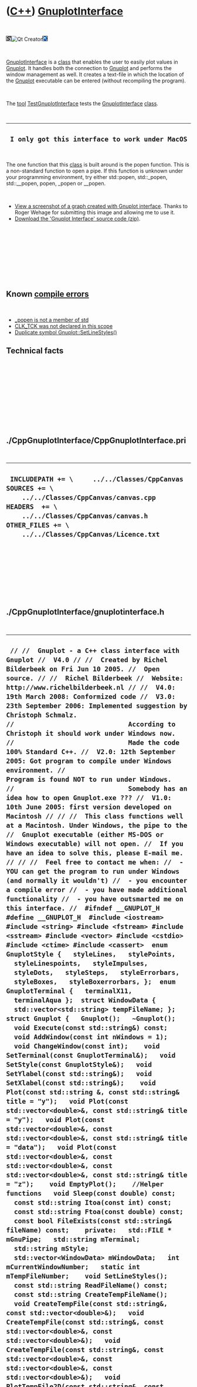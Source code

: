 



 

 

 

 

 

([C++](Cpp.md)) [GnuplotInterface](CppGnuplotInterface.md)
============================================================

 

![STL](PicStl.png)![Qt
Creator](PicQtCreator.png)![Lubuntu](PicLubuntu.png)

 

[GnuplotInterface](CppGnuplotInterface.md) is a [class](CppClass.md)
that enables the user to easily plot values in
[Gnuplot](CppGnuplot.md). It handles both the connection to
[Gnuplot](CppGnuplot.md) and performs the window management as well. It
creates a text-file in which the location of the
[Gnuplot](CppGnuplot.md) executable can be entered (without recompiling
the program).

 

The [tool](Tools.md)
[TestGnuplotInterface](ToolTestGnuplotInterface.md) tests the
[GnuplotInterface](CppGnuplotInterface.md) [class](CppClass.md).

 

  --------------------------------------------------
  ` I only got this interface to work under MacOS`
  --------------------------------------------------

 

The one function that this [class](CppClass.md) is built around is the
popen function. This is a non-standard function to open a pipe. If this
function is unknown under your programming environment, try either
std::popen, std::\_popen, std::\_\_popen, popen, \_popen or \_\_popen.

 

-   [View a screenshot of a graph created with Gnuplot
    interface](CppGnuplotInterface.png). Thanks to Roger Wehage for
    submitting this image and allowing me to use it.
-   [Download the 'Gnuplot Interface' source
    code (zip)](CppGnuplotInterfaceSource.zip).

 

 

 

 

 

Known [compile errors](CppCompileError.md)
-------------------------------------------

 

-   [\_popen is not a member of
    std](CppCompileError_popenIsNotAmemberOfStd.md)
-   [CLK\_TCK was not declared in this
    scope](CppCompileErrorCLK_TCKwasNotDeclaredInThisScope.md)
-   [Duplicate
    symbol Gnuplot::SetLineStyles()](CppCompileErrorDuplicateSymbol.md)

Technical facts
---------------

 

 

 

 

 

 

./CppGnuplotInterface/CppGnuplotInterface.pri
---------------------------------------------

 

  --------------------------------------------------------------------------------------------------------------------------------------------------------------------------------------------------------------------
  ` INCLUDEPATH += \     ../../Classes/CppCanvas  SOURCES += \     ../../Classes/CppCanvas/canvas.cpp  HEADERS  += \     ../../Classes/CppCanvas/canvas.h  OTHER_FILES += \     ../../Classes/CppCanvas/Licence.txt`
  --------------------------------------------------------------------------------------------------------------------------------------------------------------------------------------------------------------------

 

 

 

 

 

./CppGnuplotInterface/gnuplotinterface.h
----------------------------------------

 

  --------------------------------------------------------------------------------------------------------------------------------------------------------------------------------------------------------------------------------------------------------------------------------------------------------------------------------------------------------------------------------------------------------------------------------------------------------------------------------------------------------------------------------------------------------------------------------------------------------------------------------------------------------------------------------------------------------------------------------------------------------------------------------------------------------------------------------------------------------------------------------------------------------------------------------------------------------------------------------------------------------------------------------------------------------------------------------------------------------------------------------------------------------------------------------------------------------------------------------------------------------------------------------------------------------------------------------------------------------------------------------------------------------------------------------------------------------------------------------------------------------------------------------------------------------------------------------------------------------------------------------------------------------------------------------------------------------------------------------------------------------------------------------------------------------------------------------------------------------------------------------------------------------------------------------------------------------------------------------------------------------------------------------------------------------------------------------------------------------------------------------------------------------------------------------------------------------------------------------------------------------------------------------------------------------------------------------------------------------------------------------------------------------------------------------------------------------------------------------------------------------------------------------------------------------------------------------------------------------------------------------------------------------------------------------------------------------------------------------------------------------------------------------------------------------------------------------------------------------------------------------------------------------------------------------------------------------------------------------------------------------------------------------------------------------------------------------------------------------------------------------------------------------------------------------------------------------------------------------------------------------------------------------------------------------------------------------------------------------------------------------------------------------------------------------------------------------------------------------------------------------------------------------------------------------------------
  ` // //  Gnuplot - a C++ class interface with Gnuplot //  V4.0 // //  Created by Richel Bilderbeek on Fri Jun 10 2005. //  Open source. // //  Richel Bilderbeek //  Website: http://www.richelbilderbeek.nl // //  V4.0: 19th March 2008: Conformized code //  V3.0: 23th September 2006: Implemented suggestion by Christoph Schmalz. //                             According to Christoph it should work under Windows now. //                             Made the code 100% Standard C++. //  V2.0: 12th September 2005: Got program to compile under Windows environment. //                             Program is found NOT to run under Windows. //                             Somebody has an idea how to open Gnuplot.exe ??? //  V1.0: 10th June 2005: first version developed on Macintosh // // //  This class functions well at a Macintosh. Under Windows, the pipe to the //  Gnuplot executable (either MS-DOS or Windows executable) will not open. //  If you have an idea to solve this, please E-mail me. // // //  Feel free to contact me when: //  - YOU can get the program to run under Windows (and normally it wouldn't) //  - you encounter a compile error //  - you have made additional functionality //  - you have outsmarted me on this interface. //  #ifndef __GNUPLOT_H #define __GNUPLOT_H  #include <iostream> #include <string> #include <fstream> #include <sstream> #include <vector> #include <cstdio> #include <ctime> #include <cassert>  enum GnuplotStyle {   styleLines,   stylePoints,   styleLinespoints,   styleImpulses,   styleDots,   styleSteps,   styleErrorbars,   styleBoxes,   styleBoxerrorbars, };  enum GnuplotTerminal {   terminalX11,   terminalAqua };  struct WindowData {   std::vector<std::string> tempFileName; };  struct Gnuplot {   Gnuplot();   ~Gnuplot();    void Execute(const std::string&) const;    void AddWindow(const int nWindows = 1);   void ChangeWindow(const int);    void SetTerminal(const GnuplotTerminal&);   void SetStyle(const GnuplotStyle&);   void SetYlabel(const std::string&);   void SetXlabel(const std::string&);    void Plot(const std::string &, const std::string& title = "y");   void Plot(const std::vector<double>&, const std::string& title = "y");   void Plot(const std::vector<double>&, const std::vector<double>&, const std::string& title = "data");   void Plot(const std::vector<double>&, const std::vector<double>&, const std::vector<double>&, const std::string& title = "z");    void EmptyPlot();    //Helper functions   void Sleep(const double) const;   const std::string Itoa(const int) const;   const std::string Ftoa(const double) const;   const bool FileExists(const std::string& fileName) const;    private:   std::FILE * mGnuPipe;   std::string mTerminal;   std::string mStyle;   std::vector<WindowData> mWindowData;   int mCurrentWindowNumber;   static int mTempFileNumber;    void SetLineStyles();   const std::string ReadFileName() const;   const std::string CreateTempFileName();   void CreateTempFile(const std::string&, const std::vector<double>&);   void CreateTempFile(const std::string&, const std::vector<double>&, const std::vector<double>&);   void CreateTempFile(const std::string&, const std::vector<double>&, const std::vector<double>&, const std::vector<double>&);   void PlotTempFile2D(const std::string&, const std::string&);   void PlotTempFile3D(const std::string&, const std::string&);   void Dot(const std::string& debugString = ".") const; };  #endif`
  --------------------------------------------------------------------------------------------------------------------------------------------------------------------------------------------------------------------------------------------------------------------------------------------------------------------------------------------------------------------------------------------------------------------------------------------------------------------------------------------------------------------------------------------------------------------------------------------------------------------------------------------------------------------------------------------------------------------------------------------------------------------------------------------------------------------------------------------------------------------------------------------------------------------------------------------------------------------------------------------------------------------------------------------------------------------------------------------------------------------------------------------------------------------------------------------------------------------------------------------------------------------------------------------------------------------------------------------------------------------------------------------------------------------------------------------------------------------------------------------------------------------------------------------------------------------------------------------------------------------------------------------------------------------------------------------------------------------------------------------------------------------------------------------------------------------------------------------------------------------------------------------------------------------------------------------------------------------------------------------------------------------------------------------------------------------------------------------------------------------------------------------------------------------------------------------------------------------------------------------------------------------------------------------------------------------------------------------------------------------------------------------------------------------------------------------------------------------------------------------------------------------------------------------------------------------------------------------------------------------------------------------------------------------------------------------------------------------------------------------------------------------------------------------------------------------------------------------------------------------------------------------------------------------------------------------------------------------------------------------------------------------------------------------------------------------------------------------------------------------------------------------------------------------------------------------------------------------------------------------------------------------------------------------------------------------------------------------------------------------------------------------------------------------------------------------------------------------------------------------------------------------------------------------------------------------

 

 

 

 

 

./CppGnuplotInterface/gnuplotinterface.cpp
------------------------------------------

 

  -----------------------------------------------------------------------------------------------------------------------------------------------------------------------------------------------------------------------------------------------------------------------------------------------------------------------------------------------------------------------------------------------------------------------------------------------------------------------------------------------------------------------------------------------------------------------------------------------------------------------------------------------------------------------------------------------------------------------------------------------------------------------------------------------------------------------------------------------------------------------------------------------------------------------------------------------------------------------------------------------------------------------------------------------------------------------------------------------------------------------------------------------------------------------------------------------------------------------------------------------------------------------------------------------------------------------------------------------------------------------------------------------------------------------------------------------------------------------------------------------------------------------------------------------------------------------------------------------------------------------------------------------------------------------------------------------------------------------------------------------------------------------------------------------------------------------------------------------------------------------------------------------------------------------------------------------------------------------------------------------------------------------------------------------------------------------------------------------------------------------------------------------------------------------------------------------------------------------------------------------------------------------------------------------------------------------------------------------------------------------------------------------------------------------------------------------------------------------------------------------------------------------------------------------------------------------------------------------------------------------------------------------------------------------------------------------------------------------------------------------------------------------------------------------------------------------------------------------------------------------------------------------------------------------------------------------------------------------------------------------------------------------------------------------------------------------------------------------------------------------------------------------------------------------------------------------------------------------------------------------------------------------------------------------------------------------------------------------------------------------------------------------------------------------------------------------------------------------------------------------------------------------------------------------------------------------------------------------------------------------------------------------------------------------------------------------------------------------------------------------------------------------------------------------------------------------------------------------------------------------------------------------------------------------------------------------------------------------------------------------------------------------------------------------------------------------------------------------------------------------------------------------------------------------------------------------------------------------------------------------------------------------------------------------------------------------------------------------------------------------------------------------------------------------------------------------------------------------------------------------------------------------------------------------------------------------------------------------------------------------------------------------------------------------------------------------------------------------------------------------------------------------------------------------------------------------------------------------------------------------------------------------------------------------------------------------------------------------------------------------------------------------------------------------------------------------------------------------------------------------------------------------------------------------------------------------------------------------------------------------------------------------------------------------------------------------------------------------------------------------------------------------------------------------------------------------------------------------------------------------------------------------------------------------------------------------------------------------------------------------------------------------------------------------------------------------------------------------------------------------------------------------------------------------------------------------------------------------------------------------------------------------------------------------------------------------------------------------------------------------------------------------------------------------------------------------------------------------------------------------------------------------------------------------------------------------------------------------------------------------------------------------------------------------------------------------------------------------------------------------------------------------------------------------------------------------------------------------------------------------------------------------------------------------------------------------------------------------------------------------------------------------------------------------------------------------------------------------------------------------------------------------------------------------------------------------------------------------------------------------------------------------------------------------------------------------------------------------------------------------------------------------------------------------------------------------------------------------------------------------------------------------------------------------------------------------------------------------------------------------------------------------------------------------------------------------------------------------------------------------------------------------------------------------------------------------------------------------------------------------------------------------------------------------------------------------------------------------------------------------------------------------------------------------------------------------------------------------------------------------------------------------------------------------------------------------------------------------------------------------------------------------------------------------------------------------------------------------------------------------------------------------------------------------------------------------------------------------------------------------------------------------------------------------------------------------------------------------------------------------------------------------------------------------------------------------------------------------------------------------------------------------------------------------------------------------------------------------------------------------------------------------------------------------------------------------------------------------------------------------------------------------------------------------------------------------------------------------------------------------------------------------------------------------------------------------------------------------------------------------------------------------------------------------------------------------------------------------------------------------------------------------------------------------------------------------------------------------------------------------------------------------------------------------------------------------------------------------------------------------------------------------------------------------------------------------------------------------------------------------------------------------------------------------------------------------------------------------------------------------------------------------------------------------------------------------------------------------------------------------------------------------------------------------------------------------------------------------------------------------------------------------------------------------------------------------------------------------------------------------------------------------------------------------------------------------------------------------------------------------------------------------------------------------------------------------------------------------------------------------------------------------------------------------------------------------------------------------------------------------------------------------------------------------------------------------------------------------------------------------------------------------------------------------------------------------------------------------------------------------------------------------------------------------------------------------------------------------------------------------------------------------------------------------------------------------------------------------------------------------------------------------------------------------------------------------------------------------------------------------------------------------------------------------------------------------------------------------------------------------------------------------------------------------------------------------------------------------------------------------------------------------------------------------------------------------------------------------------------------------------------------------------------------------------------------------------------------------------------------------------------------------------------------------------------------------------------------------------------------------------------------------------------------------------------------------------------------------------------------------------------------------------------------------------------------------------------------------------------------------------------------------------------------------------------------------------------------------------------------------------------------------------------------------------------------------------------------------------------------------------------------------------------------------------------------------------------------------------------------------------------------------------------------------------------------------------------------------------------------------------------------------------------------------------------------------------------------------------------------------------------------------------------------------------------------------------------------------------------------------------------------------------------------------------------------------------------------------------------------------------------------------------------------------------------------------------------------------------------------------------------------------------------------------------------------------------------------------------------------------------------------------------------------------------------------------------------------------------------------------------------------------------------------------------------------------------------------------------------------------------------------------------------------------------------------------------------------------------------------------------------------------------------------------------------------------------------------------------------------------------------------------------------------------------------------------------------------------------------------------------------------------------------------------------------------------------------------------------------------------------------------------------------------------------------------------------------------------------------------------------------------------------------------------------------------------------------------------------------------------------------------------------------------------------------------------------------------------------------------------------------------------------------------------------------------------------------------------------------------------------------------------------------------------------------------------------------------------------------------------------------------------------------------------------------------------------------------------------------------------------------------------------------------------------------------------------------------------------------------------------------------------------------------------------------------------------------------------------------------------------------------------------------------------------------------------------------------------------------------------------------------------------------------------------------------------------------------------------------------------------------------------------------------------------------------------------------------------------------------------------------------------------------------------------------------------------------------------------------------------------------------------------------------------------------------------------------------------------------------------------------------------------------------------------------------------------------
  ` //--------------------------------------------------------------------------- // //  Gnuplot - a C++ class interface with Gnuplot //  V4.0 // //  Created by Richel Bilderbeek on Fri Jun 10 2005. //  Open source. // //  Richel Bilderbeek //  Website: http://www.richelbilderbeek.nl // //  V4.0: 19th March 2008: Conformized code //  V3.0: 23th September 2006: Implemented suggestion by Christoph Schmalz. //                             According to Christoph it should work under Windows now. //                             Made the code 100% Standard C++. //  V2.0: 12th September 2005: Got program to compile under Windows environment. //                             Program is found NOT to run under Windows. //                             Somebody has an idea how to open Gnuplot.exe ??? //  V1.0: 10th June 2005: first version developed on Macintosh // // //  This class functions well at a Macintosh. Under Windows, the pipe to the //  Gnuplot executable (either MS-DOS or Windows executable) will not open. //  If you have an idea to solve this, please E-mail me. // // //  Feel free to contact me when: //  - YOU can get the program to run under Windows (and normally it wouldn't) //  - you encounter a compile error //  - you have made additional functionality //  - you have outsmarted me on this interface. // //---------------------------------------------------------------------------------- #include "UnitGnuplotInterface.h" //---------------------------------------------------------------------------------- //#define EXTENSIVE_LOG //---------------------------------------------------------------------------------- int Gnuplot::mTempFileNumber = 0; //---------------------------------------------------------------------------------- Gnuplot::Gnuplot() :     mGnuPipe(0),     mTerminal("aqua"),     mStyle("lines"),     mCurrentWindowNumber(0) {   const std::string fileName = ReadFileName();   if (FileExists(fileName)==false)   {     std::cout       << "\nGnuplot file '" << fileName << "' does not exist."       << "\nTherefore, change the line in 'GnuplotLocation.txt"       << "\nto your Gnuplot location (e.g. 'c:/gnuplot/gnuplot')"       << "\nThis error is generated in line " << __LINE__       << "\nof file " << __FILE__ << std::endl       << "\n\nPress key to terminate program." << std::endl;     std::cin.get();     std::exit(1);   }   std::cout     << "Gnuplot executable found at '" << fileName << "'."     << "\nOpening pipe to Gnuplot" << std::endl;   mGnuPipe = std::_popen((fileName+" -persist").c_str(),"w"); //Changed 'rw' to 'w'   if (mGnuPipe==0)   {     std::cout << "Couldn't open connection to gnuplot" << std::endl;     std::cin.get();     std::exit(1);   }   SetLineStyles();   AddWindow();   ChangeWindow(0); } //---------------------------------------------------------------------------------- ///This reads the location of Gnuplot from the config file called GnuplotLocation.txt ///If it cannot find this file, it is created with a default value const std::string Gnuplot::ReadFileName() const {   const std::string fileName = "GnuplotLocation.txt";   std::string returnFileName;   if (FileExists(fileName)==true)   {     std::ifstream file(fileName.c_str());     assert(file.is_open()==true);     file >> returnFileName;     file.close();   }   else   {     std::ofstream file(fileName.c_str());     assert(file.is_open()==true);     returnFileName ="/sw/bin/gnuplot";     file << returnFileName << '\n';     file.close();   }   return returnFileName; } //---------------------------------------------------------------------------------- Gnuplot::~Gnuplot() {   const int nWindows = mWindowData.size();   for(int i=0; i!=nWindows; ++i)   {     mCurrentWindowNumber = i;     EmptyPlot();   }   if (_pclose(mGnuPipe) == -1) assert(!"Problem closing communication to Gnuplot"); } //---------------------------------------------------------------------------------- void Gnuplot::EmptyPlot() {   const int nPlots = mWindowData[mCurrentWindowNumber].tempFileName.size();   for (int i=0; i!=nPlots; ++i)   {     Dot("Removing file: " + mWindowData[mCurrentWindowNumber].tempFileName[i]);     std::remove(mWindowData[mCurrentWindowNumber].tempFileName[i].c_str());   } } //---------------------------------------------------------------------------------- void Gnuplot::SetTerminal(const GnuplotTerminal& terminal) {   switch(terminal)   {     case terminalAqua : mTerminal = "aqua"; break;     case terminalX11  : mTerminal = "x11" ; break;     default: assert(!"Unknown GnuplotTerminal");   } } //---------------------------------------------------------------------------------- void Gnuplot::SetStyle(const GnuplotStyle& style) {   switch(style)   {     case styleLines        : mStyle = "lines"; break;     case stylePoints       : mStyle = "points"; break;     case styleLinespoints  : mStyle = "linespoints"; break;     case styleImpulses     : mStyle = "impulses"; break;     case styleDots         : mStyle = "dots"; break;     case styleSteps        : mStyle = "steps"; break;     case styleErrorbars    : mStyle = "errorbars"; break;     case styleBoxes        : mStyle = "boxes"; break;     case styleBoxerrorbars : mStyle = "boxerrorbars"; break;     default: assert(!"Unknown GnuplotStyle");   } } //---------------------------------------------------------------------------------- void Gnuplot::Execute(const std::string& cmdstr) const {   Dot("Command sent to Gnuplot: " + static_cast<std::string>(cmdstr));   fputs((cmdstr+"\n").c_str(),mGnuPipe);   fflush(mGnuPipe);    Sleep(1.0); //Setting this sleep time too low results in errors } //---------------------------------------------------------------------------------- void Gnuplot::SetYlabel(const std::string& label) {   const std::string command = "set ylabel \""+label+"\"";   Execute(command.c_str()); } //---------------------------------------------------------------------------------- void Gnuplot::SetXlabel(const std::string& label) {   const std::string command = "set xlabel \""+label+"\"";   Execute(command.c_str()); } //---------------------------------------------------------------------------------- ///Change to plotting windows to 'windowNumber'. If this window number is beyond ///the amount of windows created, a new window will be created and that window ///will be set as the plotting window void Gnuplot::ChangeWindow(const int windowNumber) {   if (windowNumber==mCurrentWindowNumber) return;   if (windowNumber>= static_cast<int>(mWindowData.size()))   {     AddWindow();     mCurrentWindowNumber = mWindowData.size()-1;   }   else   {     mCurrentWindowNumber=windowNumber;   }   const std::string myCommand = "set terminal "+mTerminal+" "+Itoa(mCurrentWindowNumber+1);   Execute(myCommand.c_str()); } //---------------------------------------------------------------------------------- ///Creates an extra 'nWindows' display windows. void Gnuplot::AddWindow(const int nWindows) {   for (int i=0; i!=nWindows; ++i)   {     WindowData temp;     mWindowData.push_back(temp);   } } //---------------------------------------------------------------------------------- void Gnuplot::Plot(const std::string &equation, const std::string &title) {   std::string myCommand;   if (mWindowData[mCurrentWindowNumber].tempFileName.size() > 0)     myCommand = "replot " + equation + " title \"" + title + "\" with " + mStyle;   else     myCommand = "plot " + equation + " title \"" + title + "\" with " + mStyle;    Execute(myCommand.c_str()); } //---------------------------------------------------------------------------------- void Gnuplot::Plot(const std::vector<double>& x, const std::string &title) {   const std::string tempFileName = CreateTempFileName();   CreateTempFile(tempFileName,x);   PlotTempFile2D(tempFileName,title); } //---------------------------------------------------------------------------------- void Gnuplot::Plot(const std::vector<double>& x, const std::vector<double>& y, const std::string &title) {   const std::string tempFileName = CreateTempFileName();   CreateTempFile(tempFileName,x,y);   PlotTempFile2D(tempFileName,title); } //---------------------------------------------------------------------------------- void Gnuplot::Plot(const std::vector<double>& x, const std::vector<double>& y, const std::vector<double>& z, const std::string &title) {   const std::string tempFileName = CreateTempFileName();   CreateTempFile(tempFileName,x,y,z);   PlotTempFile3D(tempFileName,title); } //---------------------------------------------------------------------------------- void Gnuplot::PlotTempFile2D(const std::string& tempFileName, const std::string& title) {   std::string myCommand;   const int nSeries = mWindowData[mCurrentWindowNumber].tempFileName.size();   //Linestyles are nice, but don't work on my terminal...   ///if (nSeries>12) std::cout << "MAKE MORE LINESTYLES!!!" << std::endl;   //if ( nSeries == 0)   // myCommand = "plot \"" + tempFileName + "\" ls "+Itoa(nSerie)+" title \"" + title + "\" with " + mStyle;   //else   // myCommand = "replot \"" + tempFileName + "\" ls "+Itoa(nSerie)+" title \"" + title + "\" with " + mStyle;    if ( nSeries == 0)     myCommand = "plot \"" + tempFileName + "\" title \"" + title + "\" with " + mStyle;   else     myCommand = "replot \"" + tempFileName + "\" title \"" + title + "\" with " + mStyle;    Execute(myCommand.c_str());   Sleep(1.0); //Setting this sleep time too low results in errors   mWindowData[mCurrentWindowNumber].tempFileName.push_back(tempFileName);  } //---------------------------------------------------------------------------------- void Gnuplot::PlotTempFile3D(const std::string& tempFileName, const std::string& title) {   //Does not work on my computer. Should be something like this...   Execute("set pm3d");   std::string myCommand;   if (mWindowData[mCurrentWindowNumber].tempFileName.size() == 0)     myCommand = "splot \"" + tempFileName + "\" title \"" + title + "\" with pm3d palette";   else     myCommand = "replot \"" + tempFileName + "\" title \"" + title + "\" with pm3d palette";    Execute(myCommand.c_str());    Sleep(1.0); //Setting this sleep time too low results in errors   mWindowData[mCurrentWindowNumber].tempFileName.push_back(tempFileName); } //---------------------------------------------------------------------------------- const std::string Gnuplot::CreateTempFileName() {   ++mTempFileNumber;   const std::string tempFileName = "GnuplotTemp"+Itoa(mTempFileNumber);   Dot("Created temp file '" + tempFileName);   return(tempFileName); } //---------------------------------------------------------------------------------- void Gnuplot::CreateTempFile(const std::string& tempFileName, const std::vector<double>& x) {   std::ofstream file(tempFileName.c_str());   assert(file.is_open()==true);   const int size = x.size();   for (int i = 0; i != size; i++) file << x[i] << std::endl;   file.close(); } //---------------------------------------------------------------------------------- void Gnuplot::CreateTempFile(const std::string& tempFileName, const std::vector<double>& x, const std::vector<double>& y) {   assert(x.size()==y.size());    std::ofstream file(tempFileName.c_str());   assert(file.is_open()==true);   const int size = x.size();   for (int i = 0; i != size; i++) file << x[i] << " " << y[i] << std::endl;   file.close(); } //---------------------------------------------------------------------------------- void Gnuplot::CreateTempFile(const std::string& tempFileName, const std::vector<double>& x, const std::vector<double>& y, const std::vector<double>& z) {   assert(x.size()==y.size());   assert(y.size()==z.size());    std::ofstream file(tempFileName.c_str());   assert(file.is_open()==true);   const int size = x.size();   for (int i = 0; i != size; i++) file << x[i] << " " << y[i] << " " << z[i] << std::endl;   file.close(); } //---------------------------------------------------------------------------------- void Gnuplot::SetLineStyles() {   //Does not work on all terminals. Like mine... :-(   //Execute("set style line  1 lt pal frac 0.0 lw 2");   //Execute("set style line  2 lt pal frac 0.0 lw 4");   //Execute("set style line  3 lt pal frac 0.2 lw 2");   //Execute("set style line  4 lt pal frac 0.2 lw 4");   //Execute("set style line  5 lt pal frac 0.4 lw 2");   //Execute("set style line  6 lt pal frac 0.4 lw 4");   //Execute("set style line  7 lt pal frac 0.6 lw 2");   //Execute("set style line  8 lt pal frac 0.6 lw 4");   //Execute("set style line  9 lt pal frac 0.8 lw 2");   //Execute("set style line 10 lt pal frac 0.8 lw 4");   //Execute("set style line 11 lt pal frac 1.0 lw 2");   //Execute("set style line 12 lt pal frac 1.0 lw 4"); } //---------------------------------------------------------------------------------- ///Logging when in developmental phase void Gnuplot::Dot(const std::string& debugString) const {   #ifdef EXTENSIVE_LOG   std::cout << "DOT: " << debugString << std::endl;   #endif } //---------------------------------------------------------------------------------- ///Wait for myTime seconds void Gnuplot::Sleep(const double myTime) const {   std::clock_t timeStart = std::clock();   std::clock_t timeEnd   = std::clock();   while ((std::difftime(timeEnd,timeStart) / CLK_TCK) < myTime)   {     //Wait...   } } //----------------------------------------------------------------------------------  ///Converts an integer to a string const std::string Gnuplot::Itoa(const int number) const {   std::ostringstream o;   if (!(o << number)) return "ERROR";   return o.str(); } //---------------------------------------------------------------------------------- ///Converts a double to a string const std::string Gnuplot::Ftoa(const double number) const {   std::ostringstream o;   if (!(o << number)) return "ERROR";   return o.str(); } //---------------------------------------------------------------------------------- ///Checks if a file exists const bool Gnuplot::FileExists(const std::string& fileName) const {   std::fstream fin;   fin.open(fileName.c_str(),std::ios::in);   if( fin.is_open() )   {     fin.close();     return true;   }   fin.close();   return false; } //---------------------------------------------------------------------------------- //---------------------------------------------------------------------------------- //---------------------------------------------------------------------------------- //---------------------------------------------------------------------------------- //---------------------------------------------------------------------------------- //---------------------------------------------------------------------------------- //----------------------------------------------------------------------------------`
  -----------------------------------------------------------------------------------------------------------------------------------------------------------------------------------------------------------------------------------------------------------------------------------------------------------------------------------------------------------------------------------------------------------------------------------------------------------------------------------------------------------------------------------------------------------------------------------------------------------------------------------------------------------------------------------------------------------------------------------------------------------------------------------------------------------------------------------------------------------------------------------------------------------------------------------------------------------------------------------------------------------------------------------------------------------------------------------------------------------------------------------------------------------------------------------------------------------------------------------------------------------------------------------------------------------------------------------------------------------------------------------------------------------------------------------------------------------------------------------------------------------------------------------------------------------------------------------------------------------------------------------------------------------------------------------------------------------------------------------------------------------------------------------------------------------------------------------------------------------------------------------------------------------------------------------------------------------------------------------------------------------------------------------------------------------------------------------------------------------------------------------------------------------------------------------------------------------------------------------------------------------------------------------------------------------------------------------------------------------------------------------------------------------------------------------------------------------------------------------------------------------------------------------------------------------------------------------------------------------------------------------------------------------------------------------------------------------------------------------------------------------------------------------------------------------------------------------------------------------------------------------------------------------------------------------------------------------------------------------------------------------------------------------------------------------------------------------------------------------------------------------------------------------------------------------------------------------------------------------------------------------------------------------------------------------------------------------------------------------------------------------------------------------------------------------------------------------------------------------------------------------------------------------------------------------------------------------------------------------------------------------------------------------------------------------------------------------------------------------------------------------------------------------------------------------------------------------------------------------------------------------------------------------------------------------------------------------------------------------------------------------------------------------------------------------------------------------------------------------------------------------------------------------------------------------------------------------------------------------------------------------------------------------------------------------------------------------------------------------------------------------------------------------------------------------------------------------------------------------------------------------------------------------------------------------------------------------------------------------------------------------------------------------------------------------------------------------------------------------------------------------------------------------------------------------------------------------------------------------------------------------------------------------------------------------------------------------------------------------------------------------------------------------------------------------------------------------------------------------------------------------------------------------------------------------------------------------------------------------------------------------------------------------------------------------------------------------------------------------------------------------------------------------------------------------------------------------------------------------------------------------------------------------------------------------------------------------------------------------------------------------------------------------------------------------------------------------------------------------------------------------------------------------------------------------------------------------------------------------------------------------------------------------------------------------------------------------------------------------------------------------------------------------------------------------------------------------------------------------------------------------------------------------------------------------------------------------------------------------------------------------------------------------------------------------------------------------------------------------------------------------------------------------------------------------------------------------------------------------------------------------------------------------------------------------------------------------------------------------------------------------------------------------------------------------------------------------------------------------------------------------------------------------------------------------------------------------------------------------------------------------------------------------------------------------------------------------------------------------------------------------------------------------------------------------------------------------------------------------------------------------------------------------------------------------------------------------------------------------------------------------------------------------------------------------------------------------------------------------------------------------------------------------------------------------------------------------------------------------------------------------------------------------------------------------------------------------------------------------------------------------------------------------------------------------------------------------------------------------------------------------------------------------------------------------------------------------------------------------------------------------------------------------------------------------------------------------------------------------------------------------------------------------------------------------------------------------------------------------------------------------------------------------------------------------------------------------------------------------------------------------------------------------------------------------------------------------------------------------------------------------------------------------------------------------------------------------------------------------------------------------------------------------------------------------------------------------------------------------------------------------------------------------------------------------------------------------------------------------------------------------------------------------------------------------------------------------------------------------------------------------------------------------------------------------------------------------------------------------------------------------------------------------------------------------------------------------------------------------------------------------------------------------------------------------------------------------------------------------------------------------------------------------------------------------------------------------------------------------------------------------------------------------------------------------------------------------------------------------------------------------------------------------------------------------------------------------------------------------------------------------------------------------------------------------------------------------------------------------------------------------------------------------------------------------------------------------------------------------------------------------------------------------------------------------------------------------------------------------------------------------------------------------------------------------------------------------------------------------------------------------------------------------------------------------------------------------------------------------------------------------------------------------------------------------------------------------------------------------------------------------------------------------------------------------------------------------------------------------------------------------------------------------------------------------------------------------------------------------------------------------------------------------------------------------------------------------------------------------------------------------------------------------------------------------------------------------------------------------------------------------------------------------------------------------------------------------------------------------------------------------------------------------------------------------------------------------------------------------------------------------------------------------------------------------------------------------------------------------------------------------------------------------------------------------------------------------------------------------------------------------------------------------------------------------------------------------------------------------------------------------------------------------------------------------------------------------------------------------------------------------------------------------------------------------------------------------------------------------------------------------------------------------------------------------------------------------------------------------------------------------------------------------------------------------------------------------------------------------------------------------------------------------------------------------------------------------------------------------------------------------------------------------------------------------------------------------------------------------------------------------------------------------------------------------------------------------------------------------------------------------------------------------------------------------------------------------------------------------------------------------------------------------------------------------------------------------------------------------------------------------------------------------------------------------------------------------------------------------------------------------------------------------------------------------------------------------------------------------------------------------------------------------------------------------------------------------------------------------------------------------------------------------------------------------------------------------------------------------------------------------------------------------------------------------------------------------------------------------------------------------------------------------------------------------------------------------------------------------------------------------------------------------------------------------------------------------------------------------------------------------------------------------------------------------------------------------------------------------------------------------------------------------------------------------------------------------------------------------------------------------------------------------------------------------------------------------------------------------------------------------------------------------------------------------------------------------------------------------------------------------------------------------------------------------------------------------------------------------------------------------------------------------------------------------------------------------------------------------------------------------------------------------------------------------------------------------------------------------------------------------------------------------------------------------------------------------------------------------------------------------------------------------------------------------------------------------------------------------------------------------------------------------------------------------------------------------------------------------------------------------------------------------------------------------------------------------------------------------------------------------------------------------------------------------------------------------------------------------------------------------------------------------------------------------------------------------------------------------------------------------------------------------------------------------------------------------------------------------------------------------------------------------------------------------------------------------

 

 

 

 

 





 




This page has been created by the [tool](Tools.md)
[CodeToHtml](ToolCodeToHtml.md)
